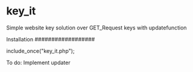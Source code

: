 # key_it
Simple website key solution over GET_Request keys with updatefunction


Installation
##################

include_once("key_it.php");


To do:
Implement updater

